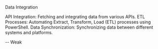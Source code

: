 Data Integration

API Integration: Fetching and integrating data from various APIs.
ETL Processes: Automating Extract, Transform, Load (ETL) processes using PowerShell.
Data Synchronization: Synchronizing data between different systems and platforms.

-- Weak

